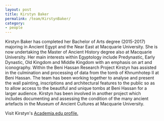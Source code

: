 ```yaml
---
layout: post
title: Kirstyn Baker
permalink: /team/KirstynBaker/
category:
- people
---
```



<!-- <amp-img width="600" height="300" layout="responsive" src="http://lorempixel.com/600/300/sports"></amp-img> -->

<main id="content" role="main" class="content">

<amp-img width="300" height="300" class="author-thumb-post" layout="responsive" alt="Cover" src="/assets/images/KirstynBaker.jpg"></amp-img>

Kirstyn Baker has completed her Bachelor of Arts degree (2015-2017) majoring in Ancient Egypt and the Near East at Macquarie University. She is now undertaking the Master of Ancient History degree also at Macquarie University. Her main interests within Egyptology include Predynastic, Early Dynastic, Old Kingdom and Middle Kingdom with an emphasis on art and iconography.
Within the Beni Hassan Research Project Kirstyn has assisted in the culmination and processing of data from the tomb of Khnumhotep II at Beni Hassan. The team has been working together to analyse and present the wall painting, inscriptions and architectural features to the public so as to allow access to the beautiful and unique tombs at Beni Hassan for a larger audience.
Kirstyn has been involved in another project which includes documenting and assessing the condition of the many ancient artefacts in the Museum of Ancient Cultures at Macquarie University.

Visit Kirstyn's [Academia.edu profile.](https://mq.academia.edu/KirstynBaker)

</main>
